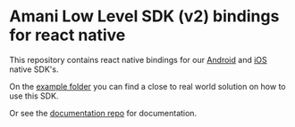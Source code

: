 # Amani Low Level SDK (v2) bindings for react native
This repository contains react native bindings for our [Android](https://github.com/AmaniTechnologiesLtd/Android_SDK_V2_Public) and [iOS](https://github.com/AmaniTechnologiesLtd/IOS_SDK_V2_Public) native SDK's.

On the [example folder](https://github.comAmaniTechnologiesLtd/react_v2/tree/main/example) you can find a close to real world solution on how to use this SDK.

Or see the [documentation repo](https://documentation.amani.ai) for documentation.